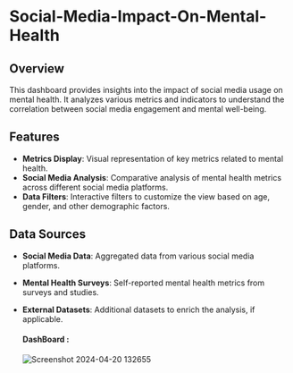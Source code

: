 # Social-Media-Impact-On-Mental-Health

## Overview

This dashboard provides insights into the impact of social media usage on mental health. It analyzes various metrics and indicators to understand the correlation between social media engagement and mental well-being.

## Features

- **Metrics Display**: Visual representation of key metrics related to mental health.
- **Social Media Analysis**: Comparative analysis of mental health metrics across different social media platforms.
- **Data Filters**: Interactive filters to customize the view based on age, gender, and other demographic factors.

## Data Sources

- **Social Media Data**: Aggregated data from various social media platforms.
- **Mental Health Surveys**: Self-reported mental health metrics from surveys and studies.
- **External Datasets**: Additional datasets to enrich the analysis, if applicable.

  #### DashBoard :

  ![Screenshot 2024-04-20 132655](https://github.com/MariamMahm0ud/Social-Media-Impact-On-Mental-Health/assets/159249412/7ab13898-1941-4b1f-b8a0-ed6b3f26e002)



